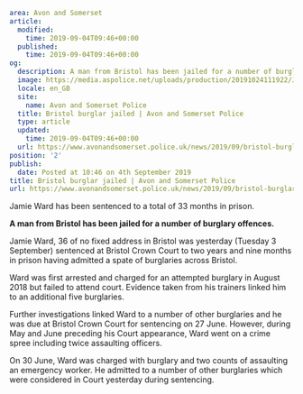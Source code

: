 ```yaml
area: Avon and Somerset
article:
  modified:
    time: 2019-09-04T09:46+00:00
  published:
    time: 2019-09-04T09:46+00:00
og:
  description: A man from Bristol has been jailed for a number of burglary offences.
  image: https://media.aspolice.net/uploads/production/20191024111922/Jamie-Ward_for-web.jpg
  locale: en_GB
  site:
    name: Avon and Somerset Police
  title: Bristol burglar jailed | Avon and Somerset Police
  type: article
  updated:
    time: 2019-09-04T09:46+00:00
  url: https://www.avonandsomerset.police.uk/news/2019/09/bristol-burglar-jailed/
position: '2'
publish:
  date: Posted at 10:46 on 4th September 2019
title: Bristol burglar jailed | Avon and Somerset Police
url: https://www.avonandsomerset.police.uk/news/2019/09/bristol-burglar-jailed/
```

Jamie Ward has been sentenced to a total of 33 months in prison.

**A man from Bristol has been jailed for a number of burglary offences.**

Jamie Ward, 36 of no fixed address in Bristol was yesterday (Tuesday 3 September) sentenced at Bristol Crown Court to two years and nine months in prison having admitted a spate of burglaries across Bristol.

Ward was first arrested and charged for an attempted burglary in August 2018 but failed to attend court. Evidence taken from his trainers linked him to an additional five burglaries.

Further investigations linked Ward to a number of other burglaries and he was due at Bristol Crown Court for sentencing on 27 June. However, during May and June preceding his Court appearance, Ward went on a crime spree including twice assaulting officers.

On 30 June, Ward was charged with burglary and two counts of assaulting an emergency worker. He admitted to a number of other burglaries which were considered in Court yesterday during sentencing.
